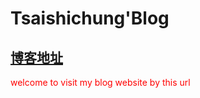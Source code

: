 # Tsaishichung'Blog

##  <a href="http://tsaishichung.github.io/">博客地址</a>

 <font color="red">welcome to visit my blog website by this url</font>
